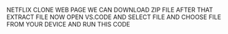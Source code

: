 NETFLIX CLONE WEB PAGE
WE CAN DOWNLOAD ZIP FILE 
AFTER THAT EXTRACT FILE 
NOW OPEN VS.CODE AND SELECT FILE AND CHOOSE FILE FROM YOUR DEVICE AND RUN THIS CODE
